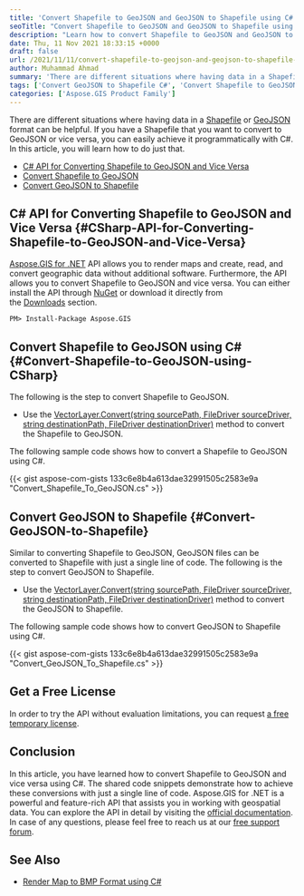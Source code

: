 ```yaml
---
title: 'Convert Shapefile to GeoJSON and GeoJSON to Shapefile using C#'
seoTitle: "Convert Shapefile to GeoJSON and GeoJSON to Shapefile using C#"
description: "Learn how to convert Shapefile to GeoJSON and GeoJSON to Shapfile using the robust and feature-rich Aspose.GIS for .NET API."
date: Thu, 11 Nov 2021 18:33:15 +0000
draft: false
url: /2021/11/11/convert-shapefile-to-geojson-and-geojson-to-shapefile-using-csharp/
author: Muhammad Ahmad
summary: 'There are different situations where having data in a Shapefile or GeoJSON format can be helpful. If you have a Shapefile that you want to convert to GeoJSON or vice versa, you can easily achieve it programmatically with C#. In this article, you will learn how to do just that.'
tags: ['Convert GeoJSON to Shapefile C#', 'Convert Shapefile to GeoJSON C#']
categories: ['Aspose.GIS Product Family']
---
```


There are different situations where having data in a [Shapefile][1] or [GeoJSON][2] format can be helpful. If you have a Shapefile that you want to convert to GeoJSON or vice versa, you can easily achieve it programmatically with C#. In this article, you will learn how to do just that.

*   [C# API for Converting Shapefile to GeoJSON and Vice Versa][3]
*   [Convert Shapefile to GeoJSON][4]
*   [Convert GeoJSON to Shapefile][5]

## C# API for Converting Shapefile to GeoJSON and Vice Versa {#CSharp-API-for-Converting-Shapefile-to-GeoJSON-and-Vice-Versa}

[Aspose.GIS for .NET][6] API allows you to render maps and create, read, and convert geographic data without additional software. Furthermore, the API allows you to convert Shapefile to GeoJSON and vice versa. You can either install the API through [NuGet][7] or download it directly from the [Downloads][8] section.

```
PM> Install-Package Aspose.GIS
```

## Convert Shapefile to GeoJSON using C# {#Convert-Shapefile-to-GeoJSON-using-CSharp}

The following is the step to convert Shapefile to GeoJSON.

*   Use the [VectorLayer.Convert(string sourcePath, FileDriver sourceDriver, string destinationPath, FileDriver destinationDriver)][9] method to convert the Shapefile to GeoJSON.

The following sample code shows how to convert a Shapefile to GeoJSON using C#.

{{< gist aspose-com-gists 133c6e8b4a613dae32991505c2583e9a "Convert_Shapefile_To_GeoJSON.cs" >}}

## Convert GeoJSON to Shapefile {#Convert-GeoJSON-to-Shapefile}

Similar to converting Shapefile to GeoJSON, GeoJSON files can be converted to Shapefile with just a single line of code. The following is the step to convert GeoJSON to Shapefile.

*   Use the [VectorLayer.Convert(string sourcePath, FileDriver sourceDriver, string destinationPath, FileDriver destinationDriver)][10] method to convert the GeoJSON to Shapefile.

The following sample code shows how to convert GeoJSON to Shapefile using C#.

{{< gist aspose-com-gists 133c6e8b4a613dae32991505c2583e9a "Convert_GeoJSON_To_Shapefile.cs" >}}

## Get a Free License

In order to try the API without evaluation limitations, you can request [a free temporary license][11].

## Conclusion

In this article, you have learned how to convert Shapefile to GeoJSON and vice versa using C#. The shared code snippets demonstrate how to achieve these conversions with just a single line of code. Aspose.GIS for .NET is a powerful and feature-rich API that assists you in working with geospatial data. You can explore the API in detail by visiting the [official documentation][12]. In case of any questions, please feel free to reach us at our [free support forum][13].

## See Also

*   [Render Map to BMP Format using C#][14]




[1]: https://docs.fileformat.com/gis/shp/
[2]: https://docs.fileformat.com/gis/geojson/
[3]: #CSharp-API-for-Converting-Shapefile-to-GeoJSON-and-Vice-Versa
[4]: #Convert-Shapefile-to-GeoJSON-using-CSharp
[5]: #Convert-GeoJSON-to-Shapefile
[6]: https://products.aspose.com/gis/net/
[7]: https://www.nuget.org/packages/Aspose.GIS/
[8]: https://downloads.aspose.com/gis/net
[9]: https://apireference.aspose.com/gis/net/aspose.gis.vectorlayer/convert/methods/2
[10]: https://apireference.aspose.com/gis/net/aspose.gis.vectorlayer/convert/methods/2
[11]: https://purchase.aspose.com/temporary-license
[12]: https://docs.aspose.com/gis/net/
[13]: https://forum.aspose.com/c/gis/33
[14]: https://blog.aspose.com/2021/11/04/render-map-to-bmp-format-using-csharp/




